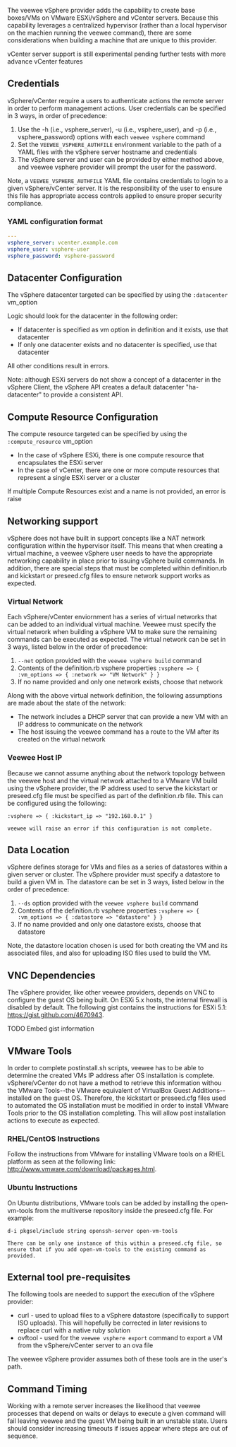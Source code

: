 The veewee vSphere provider adds the capability to create base boxes/VMs on VMware ESXi/vSphere and vCenter servers. Because this capability leverages a centralized hypervisor (rather than a local hypervisor on the machien running the veewee command), there are some considerations when building a machine that are unique to this provider.

vCenter server support is still experimental pending further tests with more advance vCenter features

## Credentials

vSphere/vCenter require a users to authenticate actions the remote server in order to perform management actions. User credentials can be specified in 3 ways, in order of precedence:

1. Use the -h (i.e., vsphere_server), -u (i.e., vsphere_user), and -p (i.e., vsphere_password) options with each `veewee vsphere` command
2. Set the `VEEWEE_VSPHERE_AUTHFILE` environment variable to the path of a YAML files with the vSphere server hostname and credentials
3. The vSphere server and user can be provided by either method above, and veewee vsphere provider will prompt the user for the password.

Note, a `VEEWEE_VSPHERE_AUTHFILE` YAML file contains credentials to login to a given vSphere/vCenter server. It is the responsibility of the user to ensure this file has appropriate access controls applied to ensure proper security compliance.

### YAML configuration format

```yaml
---
vsphere_server: vcenter.example.com
vsphere_user: vsphere-user
vsphere_password: vsphere-password
```

## Datacenter Configuration

The vSphere datacenter targeted can be specified by using the `:datacenter` vm_option

Logic should look for the datacenter in the following order:

* If datacenter is specified as vm option in definition and it exists, use that datacenter
* If only one datacenter exists and no datacenter is specified, use that datacenter

All other conditions result in errors.

Note: although ESXi servers do not show a concept of a datacenter in the vSphere Client, the vSphere API creates a default datacenter "ha-datacenter" to provide a consistent API.

## Compute Resource Configuration

The compute resource targeted can be specified by using the `:compute_resource` vm_option

* In the case of vSphere ESXi, there is one compute resource that encapsulates the ESXi server
* In the case of vCenter, there are one or more compute resources that represent a single ESXi server or a cluster

If multiple Compute Resources exist and a name is not provided, an error is raise


## Networking support

vSphere does not have built in support concepts like a NAT network configuration within the hypervisor itself. This means that when creating a virtual machine, a veewee vSphere user needs to have the appropriate networking capability in place prior to issuing vSphere build commands. In addition, there are special steps that must be completed within definition.rb and kickstart or preseed.cfg files to ensure network support works as expected.

### Virtual Network

Each vSphere/vCenter enviornment has a series of virtual networks that can be added to an individual virtual machine. Veewee must specify the virtual network when building a vSphere VM to make sure the remaining commands can be executed as expected. The virtual network can be set in 3 ways, listed below in the order of precedence:

1. `--net` option provided with the `veewee vsphere build` command
2. Contents of the definition.rb vsphere properties `:vsphere => { :vm_options => { :network => "VM Network" } }`
3. If no name provided and only one network exists, choose that network

Along with the above virtual network definition, the following assumptions are made about the state of the network:

* The network includes a DHCP server that can provide a new VM with an IP address to communicate on the network
* The host issuing the veewee command has a route to the VM after its created on the virtual network

### Veewee Host IP

Because we cannot assume anything about the network topology between the veewee host and the virtual network attached to a VMware VM build using the vSphere provider, the IP address used to serve the kickstart or preseed.cfg file must be specified as part of the definition.rb file. This can be configured using the following:

    :vsphere => { :kickstart_ip => "192.168.0.1" }

    veewee will raise an error if this configuration is not complete.

## Data Location

vSphere defines storage for VMs and files as a series of datastores within a given server or cluster. The vSphere provider must specify a datastore to build a given VM in. The datastore can be set in 3 ways, listed below in the order of precedence:

1. `--ds` option provided with the `veewee vsphere build` command
2. Contents of the definition.rb vsphere properties `:vsphere => { :vm_options => { :datastore => "datastore" } }`
3. If no name provided and only one datastore exists, choose that datastore

Note, the datastore location chosen is used for both creating the VM and its associated files, and also for uploading ISO files used to build the VM.

## VNC Dependencies

The vSphere provider, like other veewee providers, depends on VNC to configure the guest OS being built. On ESXi 5.x hosts, the internal firewall is disabled by default. The following gist contains the instructions for ESXi 5.1: https://gist.github.com/4670943.

TODO Embed gist information

## VMware Tools

In order to complete postinstall.sh scripts, veewee has to be able to determine the created VMs IP address after OS installation is complete. vSphere/vCenter do not have a method to retrieve this information withou the VMware Tools--the VMware equivalent of VirtualBox Guest Additions--installed on the guest OS. Therefore, the kickstart or preseed.cfg files used to automated the OS installation must be modified in order to install VMware Tools prior to the OS installation completing. This will allow post installation actions to execute as expected.

### RHEL/CentOS Instructions

Follow the instructions from VMware for installing VMware tools on a RHEL platform as seen at the following link: http://www.vmware.com/download/packages.html.

### Ubuntu Instructions

On Ubuntu distributions, VMware tools can be added by installing the open-vm-tools from the multiverse repository inside the preseed.cfg file. For example:

    d-i pkgsel/include string openssh-server open-vm-tools

    There can be only one instance of this within a preseed.cfg file, so ensure that if you add open-vm-tools to the existing command as provided.

## External tool pre-requisites

The following tools are needed to support the execution of the vSphere provider:

* curl - used to upload files to a vSphere datastore (specifically to support ISO uploads). This will hopefully be corrected in later revisions to replace curl with a native ruby solution
* ovftool - used for the `veewee vsphere export` command to export a VM from the vSphere/vCenter server to an ova file

The veewee vSphere provider assumes both of these tools are in the user's path.

## Command Timing

Working with a remote server increases the likelihood that veewee processes that depend on waits or delays to execute a given command will fail leaving veewee and the guest VM being built in an unstable state. Users should consider increasing timeouts if issues appear where steps are out of sequence.
